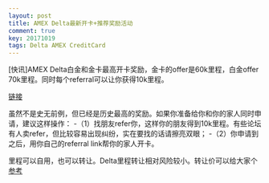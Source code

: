 ```yaml
---
layout: post
title: AMEX Delta最新开卡+推荐奖励活动
comment: true
key: 20171019
tags: Delta AMEX CreditCard
---
```


[快讯]AMEX Delta白金和金卡最高开卡奖励，金卡的offer是60k里程，白金offer 70k里程。同时每个referral可以让你获得10k里程。

[链接][delta]

虽然不是史无前例，但已经是历史最高的奖励。如果你准备给你和你的家人同时申请，建议这样操作：
-（1）找朋友refer你，这样你的朋友得到10k里程。有些论坛有人卖refer，但比较容易出现纠纷，实在要找的话请擦亮双眼；
-（2）你申请到之后，用你自己的referral link帮你的家人开卡。

里程可以自用，也可以转让。Delta里程转让相对风险较小。转让价可以给大家个[参考][deltavalue]

[delta]: https://www.deltaamexcard.com/campaign/fall-lto-2017/
[deltavalue]: https://imgur.com/a/36H3W

 
